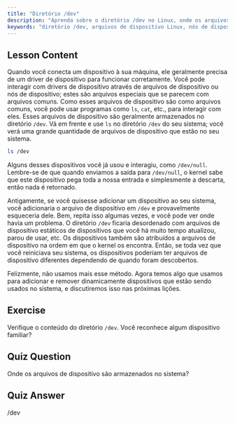 ```yaml
---
title: "Diretório /dev"
description: "Aprenda sobre o diretório /dev no Linux, onde os arquivos de dispositivo são armazenados. Entenda os nós de dispositivo e como interagir com eles. Explore /dev com ls. Guia para iniciantes em Linux."
keywords: "diretório /dev, arquivos de dispositivo Linux, nós de dispositivo, tutorial Linux, ls /dev, Linux para iniciantes, guia Linux"
---
```


## Lesson Content

Quando você conecta um dispositivo à sua máquina, ele geralmente precisa de um driver de dispositivo para funcionar corretamente. Você pode interagir com drivers de dispositivo através de arquivos de dispositivo ou nós de dispositivo; estes são arquivos especiais que se parecem com arquivos comuns. Como esses arquivos de dispositivo são como arquivos comuns, você pode usar programas como `ls`, `cat`, etc., para interagir com eles. Esses arquivos de dispositivo são geralmente armazenados no diretório `/dev`. Vá em frente e use `ls` no diretório `/dev` do seu sistema; você verá uma grande quantidade de arquivos de dispositivo que estão no seu sistema.

```bash
ls /dev
```

Alguns desses dispositivos você já usou e interagiu, como `/dev/null`. Lembre-se de que quando enviamos a saída para `/dev/null`, o kernel sabe que este dispositivo pega toda a nossa entrada e simplesmente a descarta, então nada é retornado.

Antigamente, se você quisesse adicionar um dispositivo ao seu sistema, você adicionaria o arquivo de dispositivo em `/dev` e provavelmente esqueceria dele. Bem, repita isso algumas vezes, e você pode ver onde havia um problema. O diretório `/dev` ficaria desordenado com arquivos de dispositivo estáticos de dispositivos que você há muito tempo atualizou, parou de usar, etc. Os dispositivos também são atribuídos a arquivos de dispositivo na ordem em que o kernel os encontra. Então, se toda vez que você reiniciava seu sistema, os dispositivos poderiam ter arquivos de dispositivo diferentes dependendo de quando foram descobertos.

Felizmente, não usamos mais esse método. Agora temos algo que usamos para adicionar e remover dinamicamente dispositivos que estão sendo usados no sistema, e discutiremos isso nas próximas lições.

## Exercise

Verifique o conteúdo do diretório `/dev`. Você reconhece algum dispositivo familiar?

## Quiz Question

Onde os arquivos de dispositivo são armazenados no sistema?

## Quiz Answer

/dev
